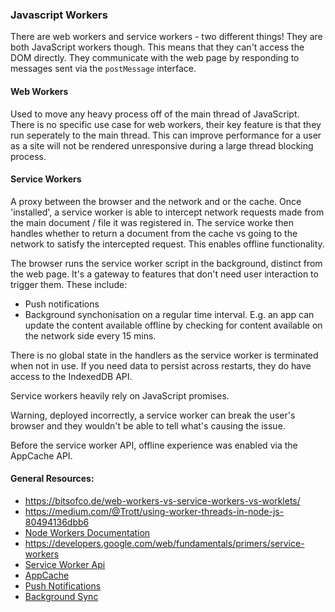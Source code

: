 ### Javascript Workers

There are web workers and service workers - two different things! They are both JavaScript workers though. This means that they can't access the DOM directly. They communicate with the web page by responding to messages sent via the `postMessage` interface.

#### Web Workers

Used to move any heavy process off of the main thread of JavaScript. There is no specific use case for web workers, their key feature is that they run seperately to the main thread. This can improve performance for a user as a site will not be rendered unresponsive during a large thread blocking process.

#### Service Workers

A proxy between the browser and the network and or the cache. Once 'installed', a service worker is able to intercept network requests made from the main document / file it was registered in. The service worke then handles whether to return a document from the cache vs going to the network to satisfy the intercepted request. This enables offline functionality.

The browser runs the service worker script in the background, distinct from the web page. It's a gateway to features that don't need user interaction to trigger them. These include:

-   Push notifications
-   Background synchonisation on a regular time interval. E.g. an app can update the content available offline by checking for content available on the network side every 15 mins.

There is no global state in the handlers as the service worker is terminated when not in use. If you need data to persist across restarts, they do have access to the IndexedDB API.

Service workers heavily rely on JavaScript promises.

Warning, deployed incorrectly, a service worker can break the user's browser and they wouldn't be able to tell what's causing the issue.

Before the service worker API, offline experience was enabled via the AppCache API.

#### General Resources:

-   https://bitsofco.de/web-workers-vs-service-workers-vs-worklets/
-   https://medium.com/@Trott/using-worker-threads-in-node-js-80494136dbb6
-   [Node Workers Documentation](https://nodejs.org/api/worker_threads.html#worker_threads_worker_threads)
-   https://developers.google.com/web/fundamentals/primers/service-workers
-   [Service Worker Api](https://developer.mozilla.org/en-US/docs/Web/API/Service_Worker_API)
-   [AppCache](https://www.html5rocks.com/en/tutorials/appcache/beginner/)
-   [Push Notifications](https://developers.google.com/web/updates/2015/03/push-notifications-on-the-open-web)
-   [Background Sync](https://developers.google.com/web/updates/2015/12/background-sync)
